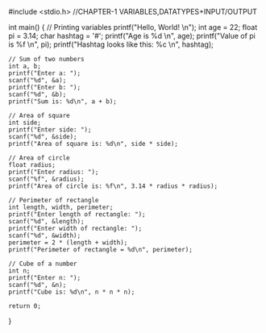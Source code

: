 #include <stdio.h>
//CHAPTER-1 VARIABLES,DATATYPES+INPUT/OUTPUT 



int main() 
{
    // Printing variables
    printf("Hello, World! \n");
    int age = 22;
    float pi = 3.14;
    char hashtag = '#';
    printf("Age is %d \n", age);
    printf("Value of pi is %f \n", pi);
    printf("Hashtag looks like this: %c \n", hashtag);

    // Sum of two numbers
    int a, b;
    printf("Enter a: ");
    scanf("%d", &a);
    printf("Enter b: ");
    scanf("%d", &b);
    printf("Sum is: %d\n", a + b);

    // Area of square
    int side;
    printf("Enter side: ");
    scanf("%d", &side);
    printf("Area of square is: %d\n", side * side);

    // Area of circle
    float radius;
    printf("Enter radius: ");
    scanf("%f", &radius);
    printf("Area of circle is: %f\n", 3.14 * radius * radius);

    // Perimeter of rectangle
    int length, width, perimeter;
    printf("Enter length of rectangle: ");
    scanf("%d", &length);
    printf("Enter width of rectangle: ");
    scanf("%d", &width);
    perimeter = 2 * (length + width);
    printf("Perimeter of rectangle = %d\n", perimeter);

    // Cube of a number
    int n;
    printf("Enter n: ");
    scanf("%d", &n);
    printf("Cube is: %d\n", n * n * n);

    return 0;
}